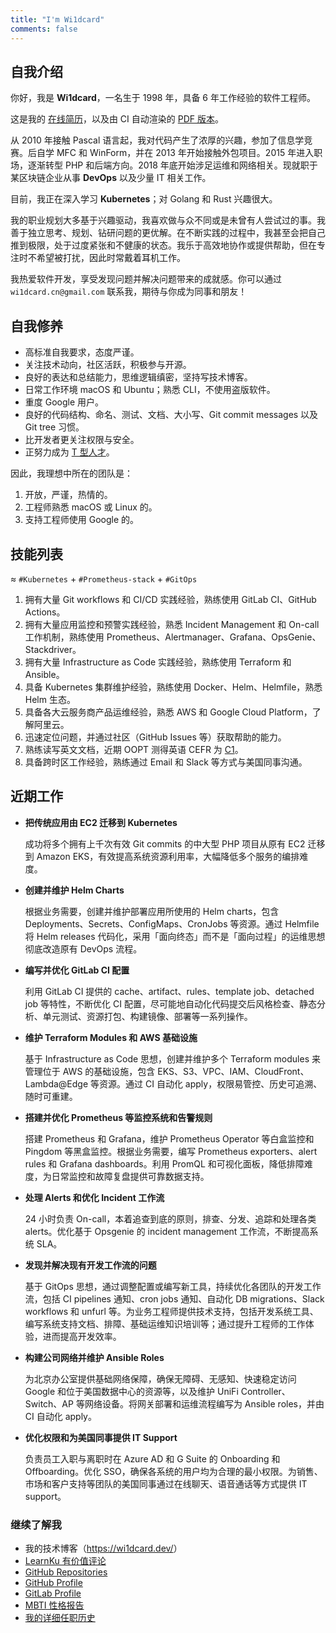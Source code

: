 ```yaml
---
title: "I'm Wi1dcard"
comments: false
---
```


<!--more-->

## 自我介绍

<div class="card">

你好，我是 **Wi1dcard**，一名生于 1998 年，具备 6 年工作经验的软件工程师。

这是我的 [在线简历](https://wi1dcard.dev/resume/)，以及由 CI 自动渲染的 [PDF 版本](https://wi1dcard.dev/resume/Weizhe-Sun-Resume.pdf)。

从 2010 年接触 Pascal 语言起，我对代码产生了浓厚的兴趣，参加了信息学竞赛。后自学 MFC 和 WinForm，并在 2013 年开始接触外包项目。2015 年进入职场，逐渐转型 PHP 和后端方向。2018 年底开始涉足运维和网络相关。现就职于某区块链企业从事 **DevOps** 以及少量 IT 相关工作。

目前，我正在深入学习 **Kubernetes**；对 Golang 和 Rust 兴趣很大。

我的职业规划大多基于兴趣驱动，我喜欢做与众不同或是未曾有人尝试过的事。我善于独立思考、规划、钻研问题的更优解。在不断实践的过程中，我甚至会把自己推到极限，处于过度紧张和不健康的状态。我乐于高效地协作或提供帮助，但在专注时不希望被打扰，因此时常戴着耳机工作。

我热爱软件开发，享受发现问题并解决问题带来的成就感。你可以通过 `wi1dcard.cn@gmail.com` 联系我，期待与你成为同事和朋友！

</div>

## 自我修养

<div class="card">

- 高标准自我要求，态度严谨。
- 关注技术动向，社区活跃，积极参与开源。
- 良好的表达和总结能力，思维逻辑缜密，坚持写技术博客。
- 日常工作环境 macOS 和 Ubuntu；熟悉 CLI，不使用盗版软件。
- 重度 Google 用户。
- 良好的代码结构、命名、测试、文档、大小写、Git commit messages 以及 Git tree 习惯。
- 比开发者更关注权限与安全。
- 正努力成为 [T 型人才](https://en.wikipedia.org/wiki/T-shaped_skills)。

因此，我理想中所在的团队是：

1. 开放，严谨，热情的。
2. 工程师熟悉 macOS 或 Linux 的。
3. 支持工程师使用 Google 的。

</div>

## 技能列表

<div class="card">

≈ `#Kubernetes` + `#Prometheus-stack` + `#GitOps`

1. 拥有大量 Git workflows 和 CI/CD 实践经验，熟练使用 GitLab CI、GitHub Actions。
2. 拥有大量应用监控和预警实践经验，熟悉 Incident Management 和 On-call 工作机制，熟练使用 Prometheus、Alertmanager、Grafana、OpsGenie、Stackdriver。
3. 拥有大量 Infrastructure as Code 实践经验，熟练使用 Terraform 和 Ansible。
4. 具备 Kubernetes 集群维护经验，熟练使用 Docker、Helm、Helmfile，熟悉 Helm 生态。
5. 具备各大云服务商产品运维经验，熟悉 AWS 和 Google Cloud Platform，了解阿里云。
6. 迅速定位问题，并通过社区（GitHub Issues 等）获取帮助的能力。
7. 熟练读写英文文档，近期 OOPT 测得英语 CEFR 为 [C1](https://www.italki.com/user/7141493)。
8. 具备跨时区工作经验，熟练通过 Email 和 Slack 等方式与美国同事沟通。

</div>

## 近期工作

<div class="card">

- **把传统应用由 EC2 迁移到 Kubernetes**

  成功将多个拥有上千次有效 Git commits 的中大型 PHP 项目从原有 EC2 迁移到 Amazon EKS，有效提高系统资源利用率，大幅降低多个服务的编排难度。

- **创建并维护 Helm Charts**

  根据业务需要，创建并维护部署应用所使用的 Helm charts，包含 Deployments、Secrets、ConfigMaps、CronJobs 等资源。通过 Helmfile 将 Helm releases 代码化，采用「面向终态」而不是「面向过程」的运维思想彻底改造原有 DevOps 流程。

- **编写并优化 GitLab CI 配置**

  利用 GitLab CI 提供的 cache、artifact、rules、template job、detached job 等特性，不断优化 CI 配置，尽可能地自动化代码提交后风格检查、静态分析、单元测试、资源打包、构建镜像、部署等一系列操作。

- **维护 Terraform Modules 和 AWS 基础设施**

  基于 Infrastructure as Code 思想，创建并维护多个 Terraform modules 来管理位于 AWS 的基础设施，包含 EKS、S3、VPC、IAM、CloudFront、Lambda@Edge 等资源。通过 CI 自动化 apply，权限易管控、历史可追溯、随时可重建。

- **搭建并优化 Prometheus 等监控系统和告警规则**

  搭建 Prometheus 和 Grafana，维护 Prometheus Operator 等白盒监控和 Pingdom 等黑盒监控。根据业务需要，编写 Prometheus exporters、alert rules 和 Grafana dashboards。利用 PromQL 和可视化面板，降低排障难度，为日常监控和故障复盘提供可靠数据支持。

- **处理 Alerts 和优化 Incident 工作流**

  24 小时负责 On-call，本着追查到底的原则，排查、分发、追踪和处理各类 alerts。优化基于 Opsgenie 的 incident management 工作流，不断提高系统 SLA。

- **发现并解决现有开发工作流的问题**

  基于 GitOps 思想，通过调整配置或编写新工具，持续优化各团队的开发工作流，包括 CI pipelines 通知、cron jobs 通知、自动化 DB migrations、Slack workflows 和 unfurl 等。为业务工程师提供技术支持，包括开发系统工具、编写系统支持文档、排障、基础运维知识培训等；通过提升工程师的工作体验，进而提高开发效率。

- **构建公司网络并维护 Ansible Roles**

  为北京办公室提供基础网络保障，确保无障碍、无感知、快速稳定访问 Google 和位于美国数据中心的资源等，以及维护 UniFi Controller、Switch、AP 等网络设备。将网关部署和运维流程编写为 Ansible roles，并由 CI 自动化 apply。

- **优化权限和为美国同事提供 IT Support**

  负责员工入职与离职时在 Azure AD 和 G Suite 的 Onboarding 和 Offboarding。优化 SSO，确保各系统的用户均为合理的最小权限。为销售、市场和客户支持等团队的美国同事通过在线聊天、语音通话等方式提供 IT support。

</div>


### 继续了解我

<div class="card">

- 我的技术博客（<https://wi1dcard.dev/>）
- [LearnKu 有价值评论](https://learnku.com/users/32249/replies)
- [GitHub Repositories](https://github.com/wi1dcard?utf8=%E2%9C%93&tab=repositories&q=&type=source&language=)
- [GitHub Profile](https://github.com/wi1dcard)
- [GitLab Profile](https://gitlab.com/wi1dcard)
- [MBTI 性格报告](https://www.16personalities.com/ch/intj-%E4%BA%BA%E6%A0%BC)
- [我的详细任职历史](https://wi1dcard.dev/employment-history/)

</div>
